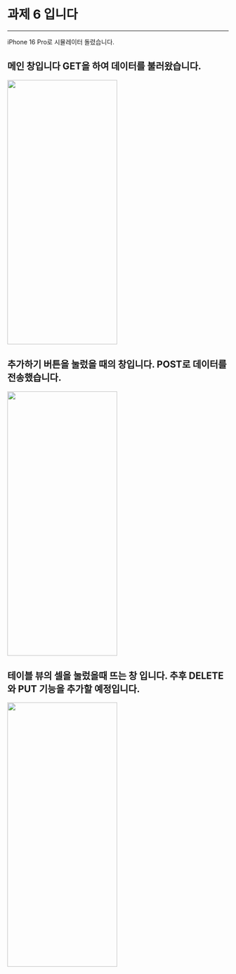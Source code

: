 


# 과제 6 입니다 
---

iPhone 16 Pro로 시뮬레이터 돌렸습니다. 

## 메인 창입니다 GET을 하여 데이터를 불러왔습니다.

<img src="https://github.com/user-attachments/assets/16527b74-c353-483d-82ec-b0818edc9890" width="250" height="600">






## 추가하기 버튼을 눌렀을 때의 창입니다. POST로 데이터를 전송했습니다.
<img src="https://github.com/user-attachments/assets/2253483b-3f77-47b9-908c-b40e802ac731" width="250" height="600">



## 테이블 뷰의 셀을 눌렀을때 뜨는 창 입니다. 추후 DELETE와 PUT 기능을 추가할 예정입니다. 
<img src="https://github.com/user-attachments/assets/f55e5672-b7c3-4344-b6c9-7d6bdc3aa2c1" width="250" height="600">






